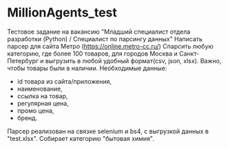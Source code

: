 # MillionAgents_test
Тестовое задание на вакансию "Младший специалист отдела разработки (Python) / Специалист по парсингу данных"
Написать парсер для сайта Метро (https://online.metro-cc.ru/)
Спарсить любую категорию, где более 100 товаров, для городов Москва и Санкт-Петербург и выгрузить в любой удобный формат(csv, json, xlsx). Важно, чтобы товары были в наличии.
Необходимые данные: 
- id товара из сайта/приложения, 
- наименование, 
- ссылка на товар, 
- регулярная цена, 
- промо цена, 
- бренд.

Парсер реализован на связке selenium и bs4, с выгрузкой данных в "test.xlsx". Собирает категорию "бытовая химия".
